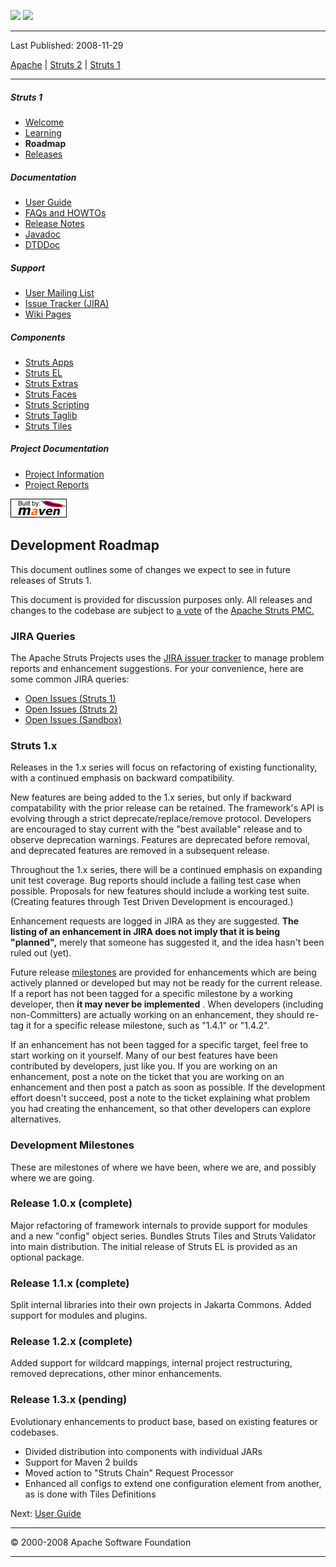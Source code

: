 <span id="bannerLeft">[![](http://www.apache.org/images/asf-logo.gif)](http://www.apache.org/)</span> <span id="bannerRight">[![](images/struts.gif)]()</span>

------------------------------------------------------------------------

Last Published: 2008-11-29

[Apache](http://www.apache.org/) | [Struts 2](2.x/) | [Struts 1](1.x/)

------------------------------------------------------------------------

##### Struts 1

-   [Welcome](index.html.md)
-   [Learning](learning.html.md)
-   **Roadmap**
-   [Releases](downloads.html.md)

##### Documentation

-   [User Guide](userGuide/index.html.md)
-   [FAQs and HOWTOs](faqs/index.html.md)
-   [Release Notes](userGuide/release-notes.html.md)
-   [Javadoc](apidocs/index.html.md)
-   [DTDDoc](dtddoc/index.html.md)

##### Support

-   [User Mailing List](mail.html.md)
-   [Issue Tracker (JIRA)](http://issues.apache.org/struts/)
-   [Wiki Pages](http://wiki.apache.org/struts/)

##### Components

-   [Struts Apps](struts-apps/index.html.md)
-   [Struts EL](struts-el/index.html.md)
-   [Struts Extras](struts-extras/index.html.md)
-   [Struts Faces](struts-faces/index.html.md)
-   [Struts Scripting](struts-scripting/index.html.md)
-   [Struts Taglib](struts-taglib/index.html.md)
-   [Struts Tiles](struts-tiles/index.html.md)

##### Project Documentation

-   [Project Information](project-info.html.md)
-   [Project Reports](project-reports.html.md)

[![Built by Maven](./images/logos/maven-feather.png)](http://maven.apache.org/ "Built by Maven")

<span id="Development_Roadmap"></span>Development Roadmap
---------------------------------------------------------

<span id="roadmap"></span>
This document outlines some of changes we expect to see in future releases of Struts 1.

This document is provided for discussion purposes only. All releases and changes to the codebase are subject to [a vote](http://struts.apache.org/bylaws.html.md) of the [Apache Struts PMC.](http://struts.apache.org/volunteers.html#pmc)

<span id="JIRA"></span>
### <span id="JIRA_Queries"></span>JIRA Queries

The Apache Struts Projects uses the [JIRA issuer tracker](http://issues.apache.org/struts/) to manage problem reports and enhancement suggestions. For your convenience, here are some common JIRA queries:

-   [Open Issues (Struts 1)](http://issues.apache.org/struts/browse/STR?report=com.atlassian.jira.plugin.system.project:openissues-panel)
-   [Open Issues (Struts 2)](http://issues.apache.org/struts/browse/WW?report=com.atlassian.jira.plugin.system.project:openissues-panel)
-   [Open Issues (Sandbox)](http://issues.apache.org/struts/browse/SB?report=com.atlassian.jira.plugin.system.project:openissues-panel)

<span id="Struts_1_x"></span>
### <span id="Struts_1.x"></span>Struts 1.x

Releases in the 1.x series will focus on refactoring of existing functionality, with a continued emphasis on backward compatibility.

New features are being added to the 1.x series, but only if backward compatability with the prior release can be retained. The framework's API is evolving through a strict deprecate/replace/remove protocol. Developers are encouraged to stay current with the "best available" release and to observe deprecation warnings. Features are deprecated before removal, and deprecated features are removed in a subsequent release.

Throughout the 1.x series, there will be a continued emphasis on expanding unit test coverage. Bug reports should include a failing test case when possible. Proposals for new features should include a working test suite. (Creating features through Test Driven Development is encouraged.)

Enhancement requests are logged in JIRA as they are suggested. **The listing of an enhancement in JIRA does not imply that it is being "planned",** merely that someone has suggested it, and the idea hasn't been ruled out (yet).

Future release [milestones](#milestones) are provided for enhancements which are being actively planned or developed but may not be ready for the current release. If a report has not been tagged for a specific milestone by a working developer, then **it may never be implemented** . When developers (including non-Committers) are actually working on an enhancement, they should re-tag it for a specific release milestone, such as "1.4.1" or "1.4.2".

If an enhancement has not been tagged for a specific target, feel free to start working on it yourself. Many of our best features have been contributed by developers, just like you. If you are working on an enhancement, post a note on the ticket that you are working on an enhancement and then post a patch as soon as possible. If the development effort doesn't succeed, post a note to the ticket explaining what problem you had creating the enhancement, so that other developers can explore alternatives.

### <span id="Development_Milestones"></span>Development Milestones

<span id="milestones"></span>
These are milestones of where we have been, where we are, and possibly where we are going.

<span id="struts_1_0"></span>
### <span id="Release_1.0.x_complete"></span>Release 1.0.x (complete)

Major refactoring of framework internals to provide support for modules and a new "config" object series. Bundles Struts Tiles and Struts Validator into main distribution. The initial release of Struts EL is provided as an optional package.

<span id="struts_1_1"></span>
### <span id="Release_1.1.x_complete"></span>Release 1.1.x (complete)

Split internal libraries into their own projects in Jakarta Commons. Added support for modules and plugins.

<span id="struts_1_2"></span>
### <span id="Release_1.2.x_complete"></span>Release 1.2.x (complete)

Added support for wildcard mappings, internal project restructuring, removed deprecations, other minor enhancements.

<span id="struts_1_3_x"></span>
### <span id="Release_1.3.x_pending"></span>Release 1.3.x (pending)

Evolutionary enhancements to product base, based on existing features or codebases.

-   Divided distribution into components with individual JARs
-   Support for Maven 2 builds
-   Moved action to "Struts Chain" Request Processor
-   Enhanced all configs to extend one configuration element from another, as is done with Tiles Definitions

Next: [User Guide](userGuide/index.html.md)

------------------------------------------------------------------------

© 2000-2008 Apache Software Foundation

------------------------------------------------------------------------


